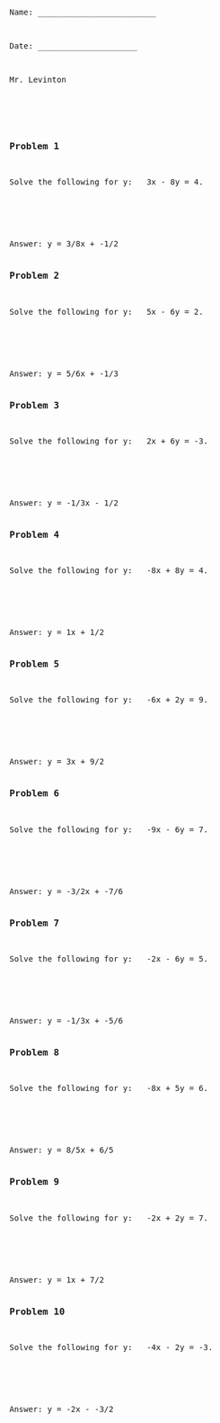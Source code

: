 ```python

```
<pre>
<div>
<p>Name: _________________________</p>                             
<p>Date: _____________________</p>
<p>Mr. Levinton</p> 


<div>
<h3>Problem 1</h3>
<p>Solve the following for y: &nbsp; 3x - 8y = 4.</p>
<br><br><br>
Answer: y = 3/8x + -1/2</div><div>
<h3>Problem 2</h3>
<p>Solve the following for y: &nbsp; 5x - 6y = 2.</p>
<br><br><br>
Answer: y = 5/6x + -1/3</div><div>
<h3>Problem 3</h3>
<p>Solve the following for y: &nbsp; 2x + 6y = -3.</p>
<br><br><br>
Answer: y = -1/3x - 1/2</div><div>
<h3>Problem 4</h3>
<p>Solve the following for y: &nbsp; -8x + 8y = 4.</p>
<br><br><br>
Answer: y = 1x + 1/2</div><div>
<h3>Problem 5</h3>
<p>Solve the following for y: &nbsp; -6x + 2y = 9.</p>
<br><br><br>
Answer: y = 3x + 9/2</div><div>
<h3>Problem 6</h3>
<p>Solve the following for y: &nbsp; -9x - 6y = 7.</p>
<br><br><br>
Answer: y = -3/2x + -7/6</div><div>
<h3>Problem 7</h3>
<p>Solve the following for y: &nbsp; -2x - 6y = 5.</p>
<br><br><br>
Answer: y = -1/3x + -5/6</div><div>
<h3>Problem 8</h3>
<p>Solve the following for y: &nbsp; -8x + 5y = 6.</p>
<br><br><br>
Answer: y = 8/5x + 6/5</div><div>
<h3>Problem 9</h3>
<p>Solve the following for y: &nbsp; -2x + 2y = 7.</p>
<br><br><br>
Answer: y = 1x + 7/2</div><div>
<h3>Problem 10</h3>
<p>Solve the following for y: &nbsp; -4x - 2y = -3.</p>
<br><br><br>
Answer: y = -2x - -3/2</div>